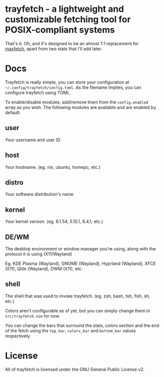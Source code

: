 # trayfetch - a lightweight and customizable fetching tool for POSIX-compliant systems
That's it. Oh, and it's designed to be an almost 1:1 replacement for [maxfetch](https://github.com/jobcmax/maxfetch), apart from two stats that I'll add later.

# Docs
Trayfetch is really simple, you can store your configuration at `~/.config/trayfetch/config.toml`. As the filename implies, you can configure trayfetch using TOML.

To enable/disable modules, add/remove them from the `config.enabled` array as you wish.
The following modules are available and are enabled by default:

## user
Your username and user ID.

## host
Your hostname. (eg. nix, ubuntu, homepc, etc.)

## distro
Your software distribution's name

## kernel
Your kernel version. (eg. 6.1.54, 5.15.1, 6.4.1, etc.)

## DE/WM
The desktop environment or window manager you're using, along with the protocol it is using (X11/Wayland)

Eg. KDE Plasma (Wayland), GNOME (Wayland), Hyprland (Wayland), XFCE (X11), Qtile (Wayland), DWM (X11), etc.

## shell
The shell that was used to invoke trayfetch. (eg. zsh, bash, tsh, fish, sh, etc.)

Colors aren't configurable as of yet, but you can simply change them in `src/trayfetch.nim` for now.

You can change the bars that surround the stats, colors section and the end of the fetch using the `top_bar`, `colors_bar` and `bottom_bar` values respectively.

# License
All of trayfetch is licensed under the GNU General Public License v2.
